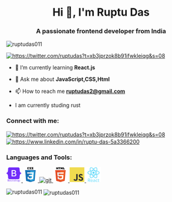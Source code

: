
<h1 align="center">Hi 👋, I'm Ruptu Das</h1>
<h3 align="center">A passionate frontend developer from India</h3>



<p align="left"> <img src="https://komarev.com/ghpvc/?username=ruptudas011&label=Profile%20views&color=0e75b6&style=flat" alt="ruptudas011" /> </p>

<p align="left"> <a href="https://twitter.com/https://twitter.com/ruptudas?t=xb3jprzok8b91ifwkleiqg&s=08" target="blank"><img src="https://img.shields.io/twitter/follow/https://twitter.com/ruptudas?t=xb3jprzok8b91ifwkleiqg&s=08?logo=twitter&style=for-the-badge" alt="https://twitter.com/ruptudas?t=xb3jprzok8b91ifwkleiqg&s=08" /></a> </p>

- 🌱 I’m currently learning **React.js**

- 💬 Ask me about **JavaScript,CSS,Html**

- 📫 How to reach me **ruptudas2@gmail.com**

- I am currently studing rust

<h3 align="left">Connect with me:</h3>
<p align="left">
<a href="https://twitter.com/https://twitter.com/ruptudas?t=xb3jprzok8b91ifwkleiqg&s=08" target="blank"><img align="center" src="https://raw.githubusercontent.com/rahuldkjain/github-profile-readme-generator/master/src/images/icons/Social/twitter.svg" alt="https://twitter.com/ruptudas?t=xb3jprzok8b91ifwkleiqg&s=08" height="30" width="40" /></a>
<a href="https://linkedin.com/in/https://www.linkedin.com/in/ruptu-das-5a3366200" target="blank"><img align="center" src="https://raw.githubusercontent.com/rahuldkjain/github-profile-readme-generator/master/src/images/icons/Social/linked-in-alt.svg" alt="https://www.linkedin.com/in/ruptu-das-5a3366200" height="30" width="40" /></a>
</p>

<h3 align="left">Languages and Tools:</h3>
<p align="left"> <a href="https://getbootstrap.com" target="_blank" rel="noreferrer"> <img src="https://raw.githubusercontent.com/devicons/devicon/master/icons/bootstrap/bootstrap-plain-wordmark.svg" alt="bootstrap" width="40" height="40"/> </a> <a href="https://www.w3schools.com/css/" target="_blank" rel="noreferrer"> <img src="https://raw.githubusercontent.com/devicons/devicon/master/icons/css3/css3-original-wordmark.svg" alt="css3" width="40" height="40"/> </a> <a href="https://git-scm.com/" target="_blank" rel="noreferrer"> <img src="https://www.vectorlogo.zone/logos/git-scm/git-scm-icon.svg" alt="git" width="40" height="40"/> </a> <a href="https://www.w3.org/html/" target="_blank" rel="noreferrer"> <img src="https://raw.githubusercontent.com/devicons/devicon/master/icons/html5/html5-original-wordmark.svg" alt="html5" width="40" height="40"/> </a> <a href="https://developer.mozilla.org/en-US/docs/Web/JavaScript" target="_blank" rel="noreferrer"> <img src="https://raw.githubusercontent.com/devicons/devicon/master/icons/javascript/javascript-original.svg" alt="javascript" width="40" height="40"/> </a> <a href="https://reactjs.org/" target="_blank" rel="noreferrer"> <img src="https://raw.githubusercontent.com/devicons/devicon/master/icons/react/react-original-wordmark.svg" alt="react" width="40" height="40"/> </a> </p>

<p><img align="left" src="https://github-readme-stats.vercel.app/api/top-langs?username=ruptudas011&show_icons=true&locale=en&layout=compact" alt="ruptudas011" /></p>

<p>&nbsp;<img align="center" src="https://github-readme-stats.vercel.app/api?username=ruptudas011&show_icons=true&locale=en" alt="ruptudas011" /></p>
